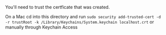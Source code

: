 You'll need to trust the certficate that was created.

On a Mac cd into this directory and run `sudo security add-trusted-cert -d -r trustRoot -k /Library/Keychains/System.keychain localhost.crt` or manually through Keychain Access
